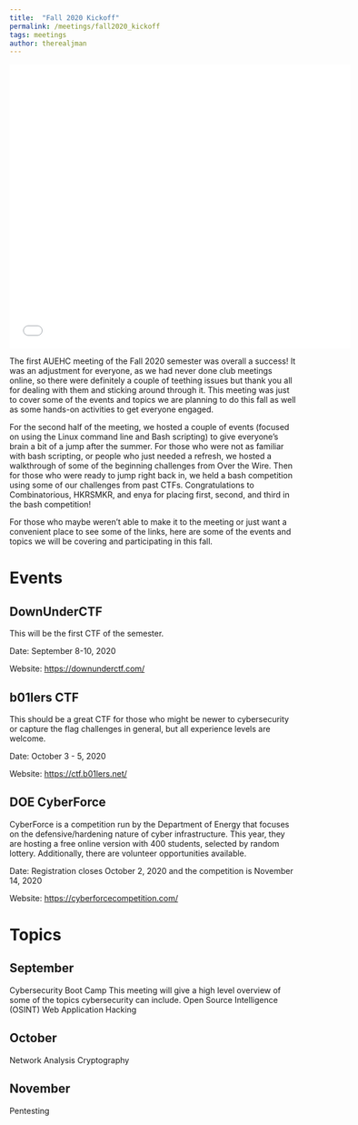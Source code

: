 ```yaml
---
title:  "Fall 2020 Kickoff"
permalink: /meetings/fall2020_kickoff
tags: meetings
author: therealjman
---
```


<iframe src="//docs.google.com/gview?url=http://auehc.github.io/assets/powerpoints/2020_Fall_EHC_Kickoff.pptx&embedded=true" style="width:600px; height:500px;" frameborder="0"></iframe>

The first AUEHC meeting of the Fall 2020 semester was overall a success! It was an adjustment for everyone, as we had never done club meetings online, so there were definitely a couple of teething issues but thank you all for dealing with them and sticking around through it. This meeting was just to cover some of the events and topics we are planning to do this fall as well as some hands-on activities to get everyone engaged.

For the second half of the meeting, we hosted a couple of events (focused on using the Linux command line and Bash scripting) to give everyone’s brain a bit of a jump after the summer. For those who were not as familiar with bash scripting, or people who just needed a refresh, we hosted a walkthrough of some of the beginning challenges from Over the Wire. Then for those who were ready to jump right back in, we held a bash competition using some of our challenges from past CTFs. Congratulations to Combinatorious, HKRSMKR, and enya for placing first, second, and third in the bash competition!

For those who maybe weren’t able to make it to the meeting or just want a convenient place to see some of the links, here are some of the events and topics we will be covering and participating in this fall.

# Events

## DownUnderCTF

This will be the first CTF of the semester.

Date: September 8-10, 2020

Website: https://downunderctf.com/

## b01lers CTF

This should be a great CTF for those who might be newer to cybersecurity or capture the flag challenges in general, but all experience levels are welcome.

Date: October 3 - 5, 2020

Website: https://ctf.b01lers.net/

## DOE CyberForce

CyberForce is a competition run by the Department of Energy that focuses on the defensive/hardening nature of cyber infrastructure. This year, they are hosting a free online version with 400 students, selected by random lottery. Additionally, there are volunteer opportunities available.

Date: Registration closes October 2, 2020 and the competition is November 14, 2020

Website: https://cyberforcecompetition.com/

# Topics

## September
Cybersecurity Boot Camp
This meeting will give a high level overview of some of the topics cybersecurity can include.
Open Source Intelligence (OSINT)
Web Application Hacking

## October

Network Analysis
Cryptography

## November

Pentesting

